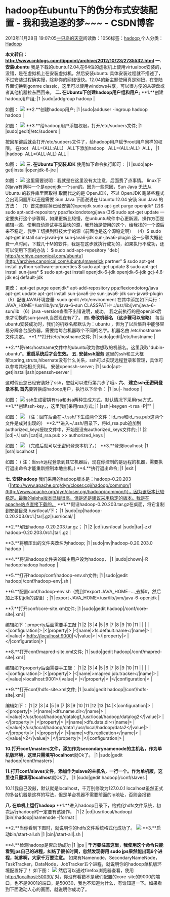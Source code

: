 
# hadoop在ubuntu下的伪分布式安装配置 - 我和我追逐的梦~~~ - CSDN博客


2013年11月28日 19:07:05[一只鸟的天空](https://me.csdn.net/heyongluoyao8)阅读数：1056标签：[hadoop																](https://so.csdn.net/so/search/s.do?q=hadoop&t=blog)个人分类：[Hadoop																](https://blog.csdn.net/heyongluoyao8/article/category/1773173)


**本文转自：http://www.cnblogs.com/tippoint/archive/2012/10/23/2735532.html**
**一.安装ubuntu**
我是下载的ubuntu12.04,在64位的虚拟机上使用virtualbox安装的，没错，是在虚拟机上在安装虚拟机，然后安装ubuntu
具体安装过程就不描述了，不过安装过程确实慢，除非你的网络很快。12.04的新主题使用真是别扭，在登陆界面切换到gonme classic，这里可以使用windows共享，可以很方便的从硬盘或者其他机器拉东西回来。
**二. 在Ubuntu下创建hadoop用户组和用户;**
**1.**创建hadoop用户组;
|1
|sudo|addgroup hadoop
|

如图：
![](http://m1.img.libdd.com/farm4/247/A4F7CC07CA789BE5AC25E7952B8411F7_411_125.PNG)
**2.**创建hadoop用户;
|1
|sudo|adduser -ingroup hadoop hadoop
|

如图：
![](http://m2.img.libdd.com/farm4/242/C09A95E53257EBCCB22E5B5C4D649DF2_500_276.jpg)
**3.**给hadoop用户添加权限，打开/etc/sudoers文件;
|1
|sudo|gedit|/etc/sudoers
|

按回车键后就会打开/etc/sudoers文件了，给hadoop用户赋予root用户同样的权限。
在root   ALL=(ALL:ALL)   ALL下添加hadoop   ALL=(ALL:ALL)  ALL，
|1
|hadoop  ALL=(ALL:ALL) ALL
|

如图：
![](http://m3.img.libdd.com/farm4/90/7A4ACE8A99AE1F3DCA45BFEDE5CB985A_347_163.PNG)
**三. 在Ubuntu下安装JDK**
使用如下命令执行即可：
|1
|sudo|apt-get|install|openjdk-6-jre
|

如图：
![](http://m1.img.libdd.com/farm4/37/106AEB25E755F6FD72553E88A39EC625_500_272.jpg)
这里需要说明：我就是在这里没有太注意，后面费了点事情。
linux下的java有两种一个是openjdk一个sun的。因为一些原因，Sun Java 无法从 Ubuntu 的软件库里面取得
取而代之的是 OpenJDK，不过 OpenJDK 跑某些程式会出现问题所以还是需要 Sun Java
下面说说在 Ubuntu 12.04 安装 Sun Java 的方法：
（1）首先删除掉已经安装的openjdk
sudo apt-get purge openjdk*
(2)$ sudo apt-add-repository ppa:flexiondotorg/java
(3)$ sudo apt-get update 一定要执行这个步骤啊，如果更新比较慢，在unbuntu软件中心更新源，操作方面是编辑--源，使用自动测试寻找最快的源，我开始是使用的这个，给我找的一个源后来不稳定，我手工切换到科技大学的源（前面也是这个源稳定啊）
（4）$ sudo apt-get install sun-java6-jre sun-java6-jdk sun-java6-plugin
这一步骤大概花费一点时间，下载几十M的软件，我是在这步就执行成功的，如果执行不成功，还可以使用下面的办法：
$ sudo add-apt-repository "deb[
http://archive.canonical.com/ubuntu](http://archive.canonical.com/ubuntu)maverick partner"
$ sudo apt-get install python-software-properties
$ sudo apt-get update
$ sudo apt-get install sun-java*
$ sudo apt-get install openjdk-6-jdk openjdk-6-jdk gcj-4.6-jdk ecj default-jdk

更改：
apt-get purge openjdk*
apt-add-repository ppa:flexiondotorg/java
apt-get update
apt-get install sun-java6-jre sun-java6-jdk sun-java6-plugin
（5）配置JAVA环境变量:
sudo gedit /etc/environment
在其中添加如下两行：
JAVA_HOME=/usr/lib/jvm/java-6-sun
CLASSPATH=.:/usr/lib/jvm/java-6-sun/lib
（6）java -version查看不出错说明，成功。
我之前执行的是openjdk后来才切换的sun-java6,当然现在有7了。
**四. 修改机器名 （这步骤可以省略）**
每当ubuntu安装成功时，我们的机器名都默认为：ubuntu ，但为了以后集群中能够容易分辨各台服务器，需要给每台机器取个不同的名字。机器名由 /etc/hostname文件决定。
**1.**打开/etc/hostname文件;
|1
|sudo|gedit|/etc/hostname
|

**2.**将/etc/hostname文件中的ubuntu改为你想取的机器名。这里我取"dubin-ubuntu"。**重启系统后才会生效。**
**五. 安装ssh服务**
这里的ssh和三大框架:spring,struts,hibernate没有什么关系，ssh可以实现远程登录和管理，具体可以参考其他相关资料。
安装openssh-server;
|1
|sudo|apt-get|install|ssh|openssh-server
|

这时假设您已经安装好了ssh，您就可以进行第六步了哦~
**六、 建立ssh无密码登录本机**
**首先**要转换成hadoop用户，执行以下命令：
|1
|su|- hadoop
|

如图：
![](http://m3.img.libdd.com/farm4/32/CF23A8FFAF35FF4D2C241118CAC23920_438_90.PNG)
ssh生成密钥有rsa和dsa两种生成方式，默认情况下采用rsa方式。
**1.**创建ssh-key，，这里我们采用rsa方式;
|1
|ssh|-keygen -t rsa -P|""
|

如图：
![](http://m3.img.libdd.com/farm4/17/80D479F1992B9BE98BA476ECA5D0B611_500_333.jpg)
（注：回车后会在~/.ssh/下生成两个文件：id_rsa和id_rsa.pub这两个文件是成对出现的）
**2.**进入~/.ssh/目录下，将id_rsa.pub追加到authorized_keys授权文件中，开始是没有authorized_keys文件的;
|1
|2
|cd|~/.|ssh
|cat|id_rsa.pub >> authorized_keys
|

如图：
![](http://m3.img.libdd.com/farm4/172/442846248D642A775F7970A956DB4CAC_500_43.jpg)
（完成后就可以无密码登录本机了。）
**3.**登录localhost;
|1
|ssh|localhost
|

如图：
( 注：当ssh远程登录到其它机器后，现在你控制的是远程的机器，需要执行退出命令才能重新控制本地主机。)
**4.**执行退出命令;
|1
|exit
|

**七. 安装hadoop**
我们采用的hadoop版本是：hadoop-0.20.203（[http://www.apache.org/dyn/closer.cgi/hadoop/common/](http://www.apache.org/dyn/closer.cgi/hadoop/common/)），因为该版本比较稳定。最新的alpha版本已经很高，但是还是建议采用稳定的版本。我是在apache站点直接下载的。
**1.**假设hadoop-0.20.203.tar.gz在桌面，将它复制到安装目录 /usr/local/下；
|1
|sudo|cp|hadoop-0.20.203.0rc1.|tar|.gz|/usr/local/
|

**2.**解压hadoop-0.20.203.tar.gz；
|1
|2
|cd|/usr/local
|sudo|tar|-zxf hadoop-0.20.203.0rc1.|tar|.gz
|

**3.**将解压出的文件夹改名为hadoop;
|1
|sudo|mv|hadoop-0.20.203.0 hadoop
|

**4.**将该hadoop文件夹的属主用户设为hadoop，
|1
|sudo|chown|-R hadoop:hadoop hadoop
|

**5.**打开hadoop/conf/hadoop-env.sh文件;
|1
|sudo|gedit hadoop|/conf/hadoop-env|.sh
|

**6.**配置conf/hadoop-env.sh（找到\#export JAVA_HOME=...,去掉\#，然后加上本机jdk的路径）;
|1
|export JAVA_HOME=/usr/lib/jvm/java-6-openjdk
|

**7.**打开conf/core-site.xml文件;
|1
|sudo|gedit hadoop|/conf/core-site|.xml
|

编辑如下：property后面需要手工敲
|1
|2
|3
|4
|5
|6
|7
|8
|9
|10
|11
|<?|xml|version|=|"1.0"|?>
|<?|xml-stylesheet|type|=|"text/xsl"|href|=|"configuration.xsl"|?>
|<!-- Put site-specific property overrides in this file. -->
|<|configuration|>
|<|property|>
|<|name|>fs.default.name</|name|>
|<|value|>|[hdfs://localhost:9000](http://www.cnblogs.com/tippoint/admin/hdfs://localhost:9000/)|</|value|>
|</|property|>
|</|configuration|>
|

**8.**打开conf/mapred-site.xml文件;
|1
|sudo|gedit hadoop|/conf/mapred-site|.xml
|

编辑如下property后面需要手工敲：
|1
|2
|3
|4
|5
|6
|7
|8
|9
|10
|11
|<?|xml|version|=|"1.0"|?>
|<?|xml-stylesheet|type|=|"text/xsl"|href|=|"configuration.xsl"|?>
|<!-- Put site-specific property overrides in this file. -->
|<|configuration|>
|<|property|>
|<|name|>mapred.job.tracker</|name|>
|<|value|>localhost:9001</|value|>
|</|property|>
|</|configuration|>
|

**9.**打开conf/hdfs-site.xml文件;
|1
|sudo|gedit hadoop|/conf/hdfs-site|.xml
|

编辑如下：
|1
|2
|3
|4
|5
|6
|7
|8
|9
|10
|11
|12
|13
|14
|<|configuration|>
|<|property|>
|<|name|>dfs.name.dir</|name|>
|<|value|>/usr/local/hadoop/datalog1,/usr/local/hadoop/datalog2</|value|>
|</|property|>
|<|property|>
|<|name|>dfs.data.dir</|name|>
|<|value|>/usr/local/hadoop/data1,/usr/local/hadoop/data2</|value|>
|</|property|>
|<|property|>
|<|name|>dfs.replication</|name|>
|<|value|>2</|value|>
|</|property|>
|</|configuration|>
|

**10.**打开conf/masters文件，添加作为secondarynamenode的主机名，作为单机版环境，这里只需填写**localhost**就Ok了。
|1
|sudo|gedit hadoop|/conf/masters
|

**11.**打开conf/slaves文件，添加作为slave的主机名，一行一个。作为单机版，这里也只需填写**localhost**就Ok了。
|1
|sudo|gedit hadoop|/conf/slaves
|

10.11我自己没敲，默认就是localhost，千万别修改为127.0.0.1 localhost虽然正式的多台机器是这样的写法，但是单台机器不需要前面的ip地址，否则会报错

**八. 在单机上运行hadoop**
**1.**进入hadoop目录下，格式化hdfs文件系统，初次运行hadoop时一定要有该操作，
|1
|2
|cd|/usr/local/hadoop/
|bin|/hadoop|namenode -|format
|

**2.**当你看到下图时，就说明你的hdfs文件系统格式化成功了。
![](http://m3.img.libdd.com/farm5/136/32EA7B6BD6013BAA9B160AEE5C084088_500_103.jpg)
**3.**启动bin/start-all.sh
|1
|bin|/start-all|.sh
|

**4.**检测hadoop是否启动成功
|1
|jps
|
**千万要注意这里，我使用这个命令只能看到jps自己的进程，纠结了很长时间，忽然发现得用 sudo jps果然能出现6个进程，坑爹啊，大家千万要注意。**
如果有Namenode，SecondaryNameNode，TaskTracker，DataNode，JobTracker五个进程，就说明你的hadoop单机版环境配置好了！
如下图：
![](http://m3.img.libdd.com/farm5/121/1F30C66942D136BA64589626F7FAC579_406_202.PNG)
然后可以通过firefox浏览器查看，使用[http://localhost:50030/](http://localhost:50030/)
对，你没有看错不是我们配置的core-site的9000的端口，也不是9001的端口，是50030，我也不知道为什么，有谁知道一下。如果看到下面激动人心的画面，就说明你成功了。


